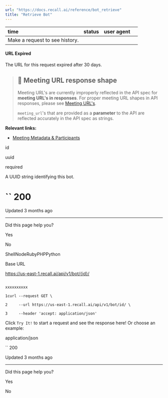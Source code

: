 ```yaml
---
url: "https://docs.recall.ai/reference/bot_retrieve"
title: "Retrieve Bot"
---
```


| time | status | user agent |  |
| :-- | :-- | :-- | :-- |
| Make a request to see history. |

#### URL Expired

The URL for this request expired after 30 days.

> ## 🚧  Meeting URL response shape
>
> Meeting URL's are currently improperly reflected in the API spec for **meeting URL's in responses**. For proper meeting URL shapes in API responses, please see [Meeting URL's](https://docs.recall.ai/docs/meeting-urls).
>
> `meeting_url`'s that are provided as a **parameter** to the API are reflected accurately in the API spec as strings.

**Relevant links:**

- [Meeting Metadata & Participants](https://docs.recall.ai/docs/meeting-metadata-and-participants)

id

uuid

required

A UUID string identifying this bot.

# `` 200

Updated 3 months ago

* * *

Did this page help you?

Yes

No

ShellNodeRubyPHPPython

Base URL

https://us-east-1.recall.ai/api/v1/bot/{id}/

```

xxxxxxxxxx

1curl --request GET \

2     --url https://us-east-1.recall.ai/api/v1/bot/id/ \

3     --header 'accept: application/json'

```

Click `Try It!` to start a request and see the response here! Or choose an example:

application/json

`` 200

Updated 3 months ago

* * *

Did this page help you?

Yes

No
